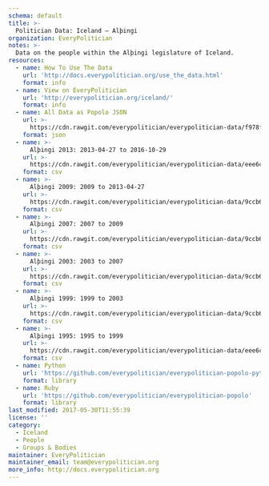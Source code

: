 ```yaml
---
schema: default
title: >-
  Politician Data: Iceland — Alþingi
organization: EveryPolitician
notes: >-
  Data on the people within the Alþingi legislature of Iceland.
resources:
  - name: How To Use The Data
    url: 'http://docs.everypolitician.org/use_the_data.html'
    format: info
  - name: View on EveryPolitician
    url: 'http://everypolitician.org/iceland/'
    format: info
  - name: All Data as Popolo JSON
    url: >-
      https://cdn.rawgit.com/everypolitician/everypolitician-data/f978f5d8257e042b7d0f50f92f6ba398537f7318/data/Iceland/Assembly/ep-popolo-v1.0.json
    format: json
  - name: >-
      Alþingi 2013: 2013-04-27 to 2016-10-29
    url: >-
      https://cdn.rawgit.com/everypolitician/everypolitician-data/eee6c8218a2bf6a1c850bdc98777b127440d02d9/data/Iceland/Assembly/term-2013.csv
    format: csv
  - name: >-
      Alþingi 2009: 2009 to 2013-04-27
    url: >-
      https://cdn.rawgit.com/everypolitician/everypolitician-data/9ccb686cb357d8f8aa3cd198cbf61c64f2503394/data/Iceland/Assembly/term-2009.csv
    format: csv
  - name: >-
      Alþingi 2007: 2007 to 2009
    url: >-
      https://cdn.rawgit.com/everypolitician/everypolitician-data/9ccb686cb357d8f8aa3cd198cbf61c64f2503394/data/Iceland/Assembly/term-2007.csv
    format: csv
  - name: >-
      Alþingi 2003: 2003 to 2007
    url: >-
      https://cdn.rawgit.com/everypolitician/everypolitician-data/9ccb686cb357d8f8aa3cd198cbf61c64f2503394/data/Iceland/Assembly/term-2003.csv
    format: csv
  - name: >-
      Alþingi 1999: 1999 to 2003
    url: >-
      https://cdn.rawgit.com/everypolitician/everypolitician-data/9ccb686cb357d8f8aa3cd198cbf61c64f2503394/data/Iceland/Assembly/term-1999.csv
    format: csv
  - name: >-
      Alþingi 1995: 1995 to 1999
    url: >-
      https://cdn.rawgit.com/everypolitician/everypolitician-data/eee6c8218a2bf6a1c850bdc98777b127440d02d9/data/Iceland/Assembly/term-1995.csv
    format: csv
  - name: Python
    url: 'https://github.com/everypolitician/everypolitician-popolo-python'
    format: library
  - name: Ruby
    url: 'https://github.com/everypolitician/everypolitician-popolo'
    format: library
last_modified: 2017-05-30T11:55:39
license: ''
category:
  - Iceland
  - People
  - Groups & Bodies
maintainer: EveryPolitician
maintainer_email: team@everypolitician.org
more_info: http://docs.everypolitician.org
---
```

